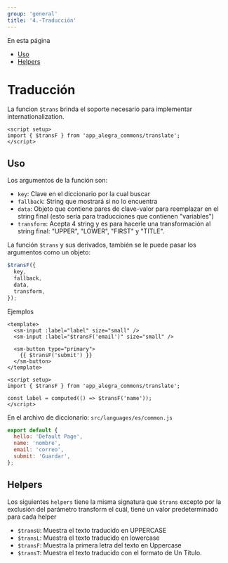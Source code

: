 ```yaml
---
group: 'general'
title: '4.-Traducción'
---
```


<div class="sidebar-r-doc">
  <div>En esta página</div>
  <ul>
    <li><a href="#uso">Uso</a></li>
    <li><a href="#helpers">Helpers</a></li>
  </ul>
</div>

# Traducción

La funcion `$trans` brinda el soporte necesario para implementar internationalization.

```vue
<script setup>
import { $transF } from 'app_alegra_commons/translate';
</script>
```

## Uso

Los argumentos de la función son:

- `key`: Clave en el diccionario por la cual buscar
- `fallback`: String que mostrará si no lo encuentra
- `data`: Objeto que contiene pares de clave-valor para reemplazar en el string final (esto sería para traducciones que contienen "variables")
- `transform`: Acepta 4 string y es para hacerle una transformación al string final: "UPPER", "LOWER", "FIRST" y "TITLE".

La función `$trans` y sus derivados, también se le puede pasar los argumentos como un objeto:

```js
$transF({
  key,
  fallback,
  data,
  transform,
});
```

Ejemplos

```vue
<template>
  <sm-input :label="label" size="small" />
  <sm-input :label="$transF('email')" size="small" />

  <sm-button type="primary">
    {{ $transF('submit') }}
  </sm-button>
</template>

<script setup>
import { $transF } from 'app_alegra_commons/translate';

const label = computed(() => $transF('name'));
</script>
```

En el archivo de diccionario: `src/languages/es/common.js`

```js
export default {
  hello: 'Default Page',
  name: 'nombre',
  email: 'correo',
  submit: 'Guardar',
};
```

## Helpers

Los siguientes `helpers` tiene la misma signatura que `$trans` excepto por la exclusión del parámetro transform el cuál, tiene un valor predeterminado para cada helper

- `$transU`: Muestra el texto traducido en UPPERCASE
- `$transL`: Muestra el texto traducido en lowercase
- `$transF`: Muestra la primera letra del texto en Uppercase
- `$transT`: Muestra el texto traducido con el formato de Un Título.
